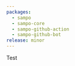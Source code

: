 ```yaml
---
packages:
  - sampo
  - sampo-core
  - sampo-github-action
  - sampo-github-bot
release: minor
---
```


Test
